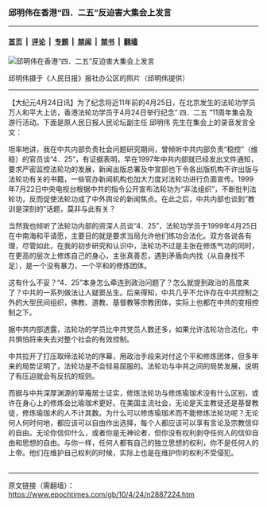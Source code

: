 ### 邱明伟在香港“四．二五”反迫害大集会上发言

---

#### [首页](../../../..?n2887224) &nbsp;|&nbsp; [评论](../../../../../epoch-comment?n2887224) &nbsp;|&nbsp; [专题](../../../../../epoch-special?n2887224) &nbsp;|&nbsp; [禁闻](../../../../../epoch-news?n2887224) &nbsp;|&nbsp; [禁书](../../../../../books?n2887224) &nbsp;|&nbsp; [翻墙](https://github.com/gfw-breaker/nogfw/blob/master/README.md?n2887224)


<div><img alt="邱明伟在香港“四．二五”反迫害大集会上发言" class="attachment-djy_600_400 size-djy_600_400 wp-post-image" src="https://i.epochtimes.com/assets/uploads/2010/04/1004241007121366-600x400.jpg"/>
<div class="caption">
 <p>
  邱明伟摄于《人民日报》报社办公区的照片（邱明伟提供）
 </p>
</div></div><hr/><div class="post_content" id="artbody" itemprop="articleBody">
 <!-- article content begin -->
 <p>
  【大纪元4月24日讯】为了纪念将近11年前的4月25日，在北京发生的法轮功学员万人和平大上访，香港法轮功学员于4月24日举行纪念“
  <ok href="https://www.epochtimes.com/gb/tag/%E5%9B%9B%EF%BC%8E%E4%BA%8C%E4%BA%94.html">
   四．二五
  </ok>
  ”11周年集会及游行活动。下面是原人民日报人民论坛副主任
  <ok href="https://www.epochtimes.com/gb/tag/%E9%82%B1%E6%98%8E%E4%BC%9F.html">
   邱明伟
  </ok>
  先生在集会上的录音发言全文：
 </p>
 <p>
  坦率地讲，我在中共内部负责社会问题研究期间，曾倾听中共内部负责“稳控”（维稳）的官员谈“4．25”，有证据表明，早在1997年中共内部就已经发出文件通知，要求严密监控法轮功的发展，新闻出版总署及中宣部也下令各出版机构不许出版与法轮功有关的书籍，一些官办新闻机构也加大力度对法轮功进行负面宣传。1999年7月22日中央电视台根据中共的指令公开宣布法轮功为“非法组织”，不断批判法轮功，反而促使法轮功成了中外舆论的新闻焦点。在此之后，中共内部也谈到“教训是深刻的”话题，莫非与此有关？
 </p>
 <p>
  当然我也倾听了法轮功内部的资深人员谈“4．25”，法轮功学员于1999年4月25日在中南海和平请愿，主要目的就是要求当局允许他们练功合法化。双方各说各有理，尽管如此，在我的初步研究和认识中，法轮功不过是主张在修炼气功的同时，在更高的层次上修炼自己的身心，主张真善忍，遇到矛盾向内找（从自身找不足），是一个没有暴力，一个平和的修炼团体。
 </p>
 <p>
  这有什么不妥？“4．25”本身怎么牵连到政治问题了？怎么就提到政治的高度来了？中共的一系列做法让人疑窦丛生。后来得知，中共几乎不允许存在中共控制之外的大型民间组织，佛教、道教、基督教等宗教团体，实际上也都在中共的变相控制之下。
 </p>
 <p>
  据中共内部透露，法轮功的学员比中共党员人数还多，如果允许法轮功合法化，中共惧怕将来失去对整个社会的有效控制。
 </p>
 <p>
  中共拉开了打压取缔法轮功的序幕，用政治手段来对付这个平和修炼团体，但多年来的局势证明了，法轮功是不会轻易屈服的。法轮功与中共之间的局势发展，说明了有压迫就会有反抗的规则。
 </p>
 <p>
  而据与中共深厚渊源的草庵居士证实，修炼法轮功与修炼瑜珈术没有什么区别，或许在身心上的修炼会比瑜珈术更好。在美国主流社会，无论是天主教徒还是基督教徒，修炼瑜珈术的人不计其数。为什么可以修炼瑜珈术而不能修炼法轮功呢？无论何人何时何地，都应该可以自由作出选择，每个人都应该可以享有言论及宗教信仰的自由。无论你信仰什么，或者你是无神论者，但你没有权利剥夺任何人的信仰自由和思想的自由。与你一样，任何人都有自己的独立思想的权利，你不是任何人的上帝。他们在维护自己权利的时候，实际上也是在维护你的权利不受侵犯。
  <br/>
  <font color="#ffffff">
   (http://www.dajiyuan.com)
  </font>
 </p>
 <!-- article content end -->
 <div id="below_article_ad">
 </div>
</div>


---

原文链接（需翻墙）：https://www.epochtimes.com/gb/10/4/24/n2887224.htm